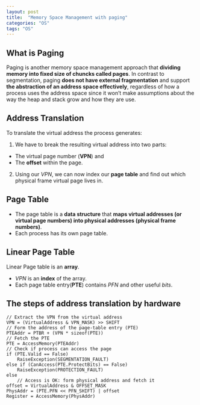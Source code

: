 ```yaml
---
layout: post
title:  "Memory Space Management with paging"
categories: "OS"
tags: "OS"
---
```


## What is Paging

Paging is another memory space management approach that **dividing memory into fixed size of chuncks called pages**. In contrast to segmentation, paging **does not have external fragmentation** and support **the abstraction of an address space effectively**, regardless of how a process uses the address space since it won’t make assumptions about the way the heap and stack grow and how they are use.

## Address Translation

To translate the virtual address the process generates:

1. We have to break the resulting virtual address into two parts:
  - The virtual page number (**VPN**) and
  - The **offset** within the page.
2. Using our *VPN*, we can now index our **page table** and find out which physical frame virtual page lives in.

## Page Table

- The page table is a **data structure** that **maps virtual addresses (or virtual page numbers) into physical addresses (physical frame numbers)**.
- Each process has its own page table.

## Linear Page Table

Linear Page table is an **array**.

- *VPN* is an **index** of the array.
- Each page table entry(**PTE**) contains *PFN* and other useful *bits*.

## The steps of address translation by hardware

```
// Extract the VPN from the virtual address
VPN = (VirtualAddress & VPN_MASK) >> SHIFT
// Form the address of the page-table entry (PTE)
PTEAddr = PTBR + (VPN * sizeof(PTE))
// Fetch the PTE
PTE = AccessMemory(PTEAddr)
// Check if process can access the page
if (PTE.Valid == False)
    RaiseException(SEGMENTATION_FAULT)
else if (CanAccess(PTE.ProtectBits) == False)
    RaiseException(PROTECTION_FAULT)
else
    // Access is OK: form physical address and fetch it
offset = VirtualAddress & OFFSET_MASK
PhysAddr = (PTE.PFN << PFN_SHIFT) | offset
Register = AccessMemory(PhysAddr)
```

